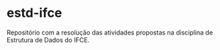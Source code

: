 # estd-ifce
Repositório com a resolução das atividades propostas na disciplina de Estrutura de Dados do IFCE.
